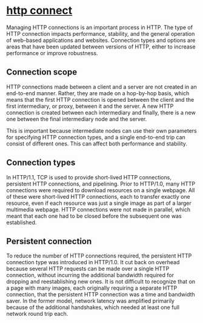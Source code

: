 # **[http connect](https://http.dev/http-connection)**

Managing HTTP connections is an important process in HTTP. The type of HTTP connection impacts performance, stability, and the general operation of web-based applications and websites. Connection types and options are areas that have been updated between versions of HTTP, either to increase performance or improve robustness.

## Connection scope

HTTP connections made between a client and a server are not created in an end-to-end manner. Rather, they are made on a hop-by-hop basis, which means that the first HTTP connection is opened between the client and the first intermediary, or proxy, between it and the server. A new HTTP connection is created between each intermediary and finally, there is a new one between the final intermediary node and the server.

This is important because intermediate nodes can use their own parameters for specifying HTTP connection types, and a single end-to-end trip can consist of different ones. This can affect both performance and stability.

## Connection types

In HTTP/1.1, TCP is used to provide short-lived HTTP connections, persistent HTTP connections, and pipelining. Prior to HTTP/1.0, many HTTP connections were required to download resources on a single webpage. All of these were short-lived HTTP connections, each to transfer exactly one resource, even if each resource was just a single image as part of a larger multimedia webpage. HTTP connections were not made in parallel, which meant that each one had to be closed before the subsequent one was established.

## Persistent connection

To reduce the number of HTTP connections required, the persistent HTTP connection type was introduced in HTTP/1.0. It cut back on overhead because several HTTP requests can be made over a single HTTP connection, without incurring the additional bandwidth required for dropping and reestablishing new ones. It is not difficult to recognize that on a page with many images, each originally requiring a separate HTTP connection, that the persistent HTTP connection was a time and bandwidth saver. In the former model, network latency was amplified primarily because of the additional handshakes, which needed at least one full network round trip each.
